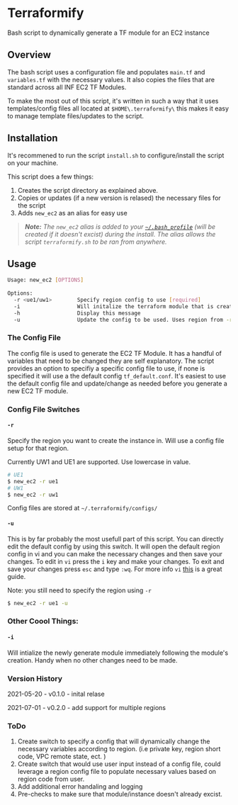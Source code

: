 # Terraformify

Bash script to dynamically generate a TF module for an EC2 instance 


## **Overview**

The bash script uses a configuration file and populates `main.tf` and `variables.tf` with the necessary values. It also copies the files that are standard across all INF EC2 TF Modules. 

To make the most out of this script, it's written in such a way that it uses templates/config files all located at `$HOME\.terraformify\` this makes it easy to manage template files/updates to the script. 


## **Installation**
It's recommened to run the script `install.sh` to configure/install the script on your machine. 

This script does a few things: 

1. Creates the script directory as explained above. 
2. Copies or updates (if a new version is relased) the necessary files for the script
3. Adds `new_ec2` as an alias for easy use

> _**Note:** The `new_ec2` alias is added to your [`~/.bash_profile`](ttps://scriptingosx.com/2017/04/about-bash_profile-and-bashrc-on-macos/) (will be created if it doesn't excist) during the install. The alias allows the script `terraformify.sh` to be ran from anywhere._


## **Usage**
``` bash
Usage: new_ec2 [OPTIONS]
  
Options: 
  -r <ue1/uw1>        Specify region config to use [required]
  -i                  Will initalize the terraform module that is created from the template. 
  -h                  Display this message
  -u                  Update the config to be used. Uses region from -r flag.
```

### **The Config File**

The config file is used to generate the EC2 TF Module. It has a handful of variables that need to be changed they are self explanatory. The script provides an option to specifiy a specific config file to use, if none is specified it will use a the default config `tf_default.conf`. It's easiest to use the default config file and update/change as needed before you generate a new EC2 TF module. 

### **Config File Switches**

#### **`-r`** 

Specify the region you want to create the instance in. Will use a config file setup for that region. 

Currently UW1 and UE1 are supported. Use lowercase in value. 

``` bash
# UE1
$ new_ec2 -r ue1
# UW1
$ new_ec2 -r uw1
```
Config files are stored at `~/.terraformify/configs/`

#### **`-u`**

This is by far probably the most usefull part of this script. You can directly edit the default config by using this switch. It will open the default region config in vi and you can make the necessary changes and then save your changes. To edit in `vi` press the `i` key and make your changes. To exit and save your changes press `esc` and type `:wq`. For more info `vi` [this](tutorialspoint.com/unix/unix-vi-editor.htm) is a great guide. 

Note: you still need to specify the region using `-r`

``` bash
$ new_ec2 -r ue1 -u
```
### **Other Coool Things:**


#### **`-i`** 

Will intialize the newly generate module immediately following the module's creation. Handy when no other changes need to be made. 


### Version History 

2021-05-20 - v0.1.0 - inital relase 

2021-07-01 - v0.2.0 - add support for multiple regions
 
### ToDo

1. Create switch to specify a config that will dynamically change the necessary variables according to region. (i.e private key, region short code, VPC remote state, ect. )
2. Create switch that would use user input instead of a config file, could leverage a region config file to populate necessary values based on region code from user. 
3. Add additional error handaling and logging 
4. Pre-checks to make sure that module/instance doesn't already excist.
